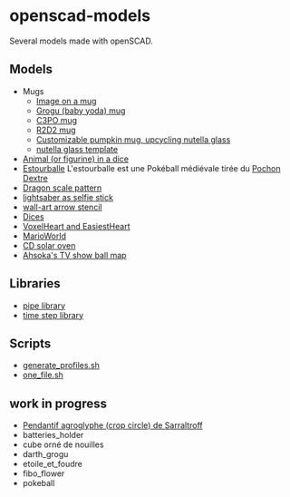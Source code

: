# openscad-models

Several models made with openSCAD.

## Models

- Mugs
  - [Image on a mug](mug/README.md)
  - [Grogu (baby yoda) mug](mug/README.md#grogu-baby-yoda-mug-upcycling-nutella-glass)
  - [C3PO mug](mug/README.md#c3po-mug-upcycling-nutella-glass)
  - [R2D2 mug](mug/README.md#r2d2-mug-upcycling-nutella-glass)
  - [Customizable pumpkin mug, upcycling nutella glass](pumpkin/README.md)
  - [nutella glass template](mug/README.md#nutella-glass)
- [Animal (or figurine) in a dice](animal_dice/README.md)
- [Estourballe](estourballe/README.md) L'estourballe est une Pokéball médiévale tirée du [Pochon Dextre](https://simondethuillieres.com/product/le-pochon-dextre/)
- [Dragon scale pattern](dragon_scale_pattern/README.md)
- [lightsaber as selfie stick](selfie_saber/README.md)
- [wall-art arrow stencil](arrow/README.md)
- [Dices](dice/README.md)
- [VoxelHeart and EasiestHeart](VoxelHeart/README.md)
- [MarioWorld](MarioWorld/README.md)
- [CD solar oven](CD_solar_oven/README.md)
- [Ahsoka's TV show ball map](ahsoka_ball_map/README.md)

## Libraries

- [pipe library](pipe/README.md)
- [time step library](time_steps/README.md)

## Scripts

- [generate_profiles.sh](openscad_batch/README.md)
- [one_file.sh](openscad_batch/README.md#one_file.sh)

## work in progress

- [Pendantif agroglyphe (crop circle) de Sarraltroff](agroglyphe/README.md)
- batteries_holder
- cube orné de nouilles
- darth_grogu
- etoile_et_foudre
- fibo_flower
- pokeball
